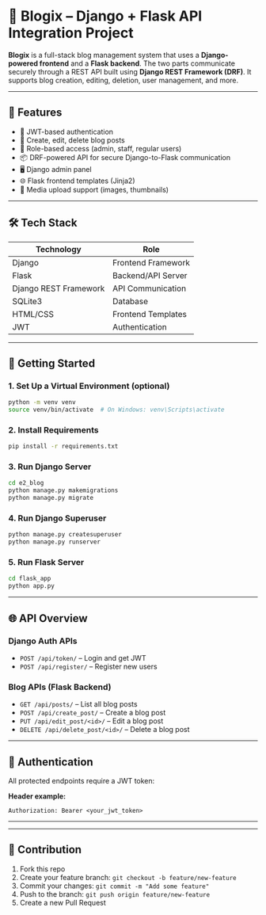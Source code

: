 
# 📝 Blogix – Django + Flask API Integration Project

**Blogix** is a full-stack blog management system that uses a **Django-powered frontend** and a **Flask backend**. The two parts communicate securely through a REST API built using **Django REST Framework (DRF)**. It supports blog creation, editing, deletion, user management, and more.

---

## 📌 Features

- 🔐 JWT-based authentication
- 📝 Create, edit, delete blog posts
- 👥 Role-based access (admin, staff, regular users)
- 📦 DRF-powered API for secure Django-to-Flask communication
- 🖥️ Django admin panel
- 🌐 Flask frontend templates (Jinja2)
- 📁 Media upload support (images, thumbnails)

---

## 🛠 Tech Stack

| Technology              | Role                  |
|-------------------------|------------------------|
| Django                  | Frontend Framework     |
| Flask                   | Backend/API Server     |
| Django REST Framework   | API Communication      |
| SQLite3                 | Database               |
| HTML/CSS                | Frontend Templates     |
| JWT                     | Authentication         |

---

## 🚀 Getting Started

### 1. Set Up a Virtual Environment (optional)

```bash
python -m venv venv
source venv/bin/activate  # On Windows: venv\Scripts\activate
```

### 2. Install Requirements

```bash
pip install -r requirements.txt
```

### 3. Run Django Server

```bash
cd e2_blog
python manage.py makemigrations
python manage.py migrate
```
### 4. Run Django Superuser

```bash
python manage.py createsuperuser
python manage.py runserver
```

### 5. Run Flask Server

```bash
cd flask_app
python app.py
```

---

## 🌐 API Overview

### Django Auth APIs

- `POST /api/token/` – Login and get JWT
- `POST /api/register/` – Register new users

### Blog APIs (Flask Backend)

- `GET /api/posts/` – List all blog posts
- `POST /api/create_post/` – Create a blog post
- `PUT /api/edit_post/<id>/` – Edit a blog post
- `DELETE /api/delete_post/<id>/` – Delete a blog post

---

## 🔐 Authentication

All protected endpoints require a JWT token:

**Header example:**

```
Authorization: Bearer <your_jwt_token>
```

---


---

## 🙌 Contribution

1. Fork this repo
2. Create your feature branch: `git checkout -b feature/new-feature`
3. Commit your changes: `git commit -m "Add some feature"`
4. Push to the branch: `git push origin feature/new-feature`
5. Create a new Pull Request
